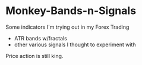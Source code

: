 # Monkey-Bands-n-Signals

Some indicators I'm trying out in my Forex Trading
- ATR bands w/fractals
- other various signals I thought to experiment with

Price action is still king.

